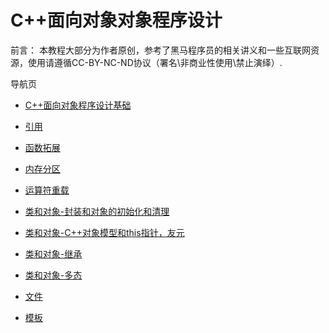 # C++面向对象对象程序设计

前言：
本教程大部分为作者原创，参考了黑马程序员的相关讲义和一些互联网资源，使用请遵循CC-BY-NC-ND协议（署名\非商业性使用\禁止演绎）.

导航页

- [C++面向对象程序设计基础](../C%2B%2B%E9%9D%A2%E5%90%91%E5%AF%B9%E8%B1%A1%E7%A8%8B%E5%BA%8F%E8%AE%BE%E8%AE%A1/C%2B%2B%E9%9D%A2%E5%90%91%E5%AF%B9%E8%B1%A1%E7%A8%8B%E5%BA%8F%E8%AE%BE%E8%AE%A1%E5%9F%BA%E7%A1%80.html)

- [引用](../C%2B%2B%E9%9D%A2%E5%90%91%E5%AF%B9%E8%B1%A1%E7%A8%8B%E5%BA%8F%E8%AE%BE%E8%AE%A1/%E5%BC%95%E7%94%A8.html)

- [函数拓展](../C%2B%2B%E9%9D%A2%E5%90%91%E5%AF%B9%E8%B1%A1%E7%A8%8B%E5%BA%8F%E8%AE%BE%E8%AE%A1/%E5%87%BD%E6%95%B0%E6%8B%93%E5%B1%95.html)

- [内存分区](../C%2B%2B%E9%9D%A2%E5%90%91%E5%AF%B9%E8%B1%A1%E7%A8%8B%E5%BA%8F%E8%AE%BE%E8%AE%A1/%E5%86%85%E5%AD%98%E5%88%86%E5%8C%BA.html)

- [运算符重载](../C%2B%2B%E9%9D%A2%E5%90%91%E5%AF%B9%E8%B1%A1%E7%A8%8B%E5%BA%8F%E8%AE%BE%E8%AE%A1/%E8%BF%90%E7%AE%97%E7%AC%A6%E9%87%8D%E8%BD%BD.html)

- [类和对象-封装和对象的初始化和清理](../C%2B%2B%E9%9D%A2%E5%90%91%E5%AF%B9%E8%B1%A1%E7%A8%8B%E5%BA%8F%E8%AE%BE%E8%AE%A1/%E7%B1%BB%E5%92%8C%E5%AF%B9%E8%B1%A1-1.html)

- [类和对象-C++对象模型和this指针，友元](../C%2B%2B%E9%9D%A2%E5%90%91%E5%AF%B9%E8%B1%A1%E7%A8%8B%E5%BA%8F%E8%AE%BE%E8%AE%A1/%E7%B1%BB%E5%92%8C%E5%AF%B9%E8%B1%A1-2.html)

- [类和对象-继承](../C%2B%2B%E9%9D%A2%E5%90%91%E5%AF%B9%E8%B1%A1%E7%A8%8B%E5%BA%8F%E8%AE%BE%E8%AE%A1/%E7%B1%BB%E5%92%8C%E5%AF%B9%E8%B1%A1-3.html)

- [类和对象-多态](../C%2B%2B%E9%9D%A2%E5%90%91%E5%AF%B9%E8%B1%A1%E7%A8%8B%E5%BA%8F%E8%AE%BE%E8%AE%A1/%E7%B1%BB%E5%92%8C%E5%AF%B9%E8%B1%A1-4.html)

- [文件](../C%2B%2B%E9%9D%A2%E5%90%91%E5%AF%B9%E8%B1%A1%E7%A8%8B%E5%BA%8F%E8%AE%BE%E8%AE%A1/%E6%96%87%E4%BB%B6.html)

- [模板](../C%2B%2B%E9%9D%A2%E5%90%91%E5%AF%B9%E8%B1%A1%E7%A8%8B%E5%BA%8F%E8%AE%BE%E8%AE%A1/%E6%A8%A1%E6%9D%BF.html)